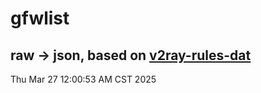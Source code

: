 # gfwlist
## raw -> json, based on [v2ray-rules-dat](https://github.com/Loyalsoldier/v2ray-rules-dat)
Thu Mar 27 12:00:53 AM CST 2025

